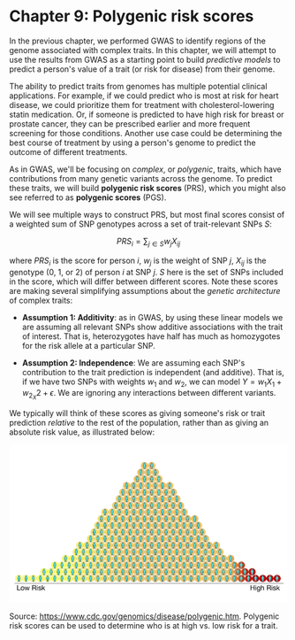 # Chapter 9: Polygenic risk scores

In the previous chapter, we performed GWAS to identify regions of the genome associated with complex traits. In this chapter, we will attempt to use the results from GWAS as a starting point to build *predictive models* to predict a person's value of a trait (or risk for disease) from their genome.

The ability to predict traits from genomes has multiple potential clinical applications. For example, if we could predict who is most at risk for heart disease, we could prioritize them for treatment with cholesterol-lowering statin medication. Or, if someone is predicted to have high risk for breast or prostate cancer, they can be prescribed earlier and more frequent screening for those conditions. Another use case could be determining the best course of treatment by using a person's genome to predict the outcome of different treatments.

As in GWAS, we'll be focusing on *complex*, or *polygenic*, traits, which have contributions from many genetic variants across the genome. To predict these traits, we will build **polygenic risk scores** (PRS), which you might also see referred to as **polygenic scores** (PGS).

We will see multiple ways to construct PRS, but most final scores consist of a weighted sum of SNP genotypes across a set of trait-relevant SNPs $S$:

$$
PRS_i = \sum_{j \in S} w_j X_{ij}
$$

where $PRS_i$ is the score for person $i$, $w_j$ is the weight of SNP $j$, $X_{ij}$ is the genotype (0, 1, or 2) of person $i$ at SNP $j$. $S$ here is the set of SNPs included in the score, which will differ between different scores. Note these scores are making several simplifying assumptions about the *genetic architecture* of complex traits:

* **Assumption 1: Additivity**: as in GWAS, by using these linear models we are assuming all relevant SNPs show additive associations with the trait of interest. That is, heterozygotes have half has much as homozygotes for the risk allele at a particular SNP.

* **Assumption 2: Independence**: We are assuming each SNP's contribution to the trait prediction is independent (and additive). That is, if we have two SNPs with weights $w_1$ and $w_2$, we can model $Y=w_1X_1 + w_2_X2 + \epsilon$. We are ignoring any interactions between different variants.

We typically will think of these scores as giving someone's risk or trait prediction *relative* to the rest of the population, rather than as giving an absolute risk value, as illustrated below:

![prs_curve](prs/images/prs_curve.jpeg)

Source: https://www.cdc.gov/genomics/disease/polygenic.htm.
Polygenic risk scores can be used to determine who is at high vs. low risk for a trait. 

```{tableofcontents}
```